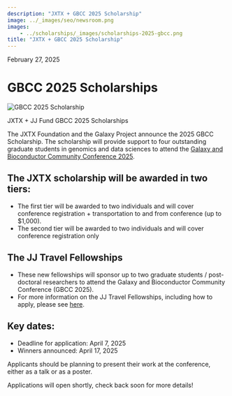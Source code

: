 ```yaml
---
description: "JXTX + GBCC 2025 Scholarship"
image: ../_images/seo/newsroom.png
images:
    - ../scholarships/_images/scholarships-2025-gbcc.png
title: "JXTX + GBCC 2025 Scholarship"
---
```


<Date>February 27, 2025</Date>

# GBCC 2025 Scholarships

<Image alt="GBCC 2025 Scholarship" image={props.images[0]}></Image>

<figcaption>JXTX + JJ Fund GBCC 2025 Scholarships</figcaption>


The JXTX Foundation and the Galaxy Project announce the 2025 GBCC Scholarship. The scholarship will provide support to four outstanding graduate students in genomics and data sciences to attend the [Galaxy and Bioconductor Community Conference 2025](https://gbcc2025.org).

## The JXTX scholarship will be awarded in two tiers:

- The first tier will be awarded to two individuals and will cover conference registration + transportation to and from conference (up to $1,000). 
- The second tier will be awarded to two individuals and will cover conference registration only

## The JJ Travel Fellowships

- These new fellowships will sponsor up to two graduate students / post-doctoral researchers to attend the Galaxy and Bioconductor Community Conference (GBCC 2025).
- For more information on the JJ Travel Fellowships, including how to apply, please see [here](https://galaxyproject.org/news/2025-03-05-jj-fund/).

## Key dates:

- Deadline for application: April 7, 2025
- Winners announced: April 17, 2025

Applicants should be planning to present their work at the conference, either as a talk or as a poster.

Applications will open shortly, check back soon for more details!
